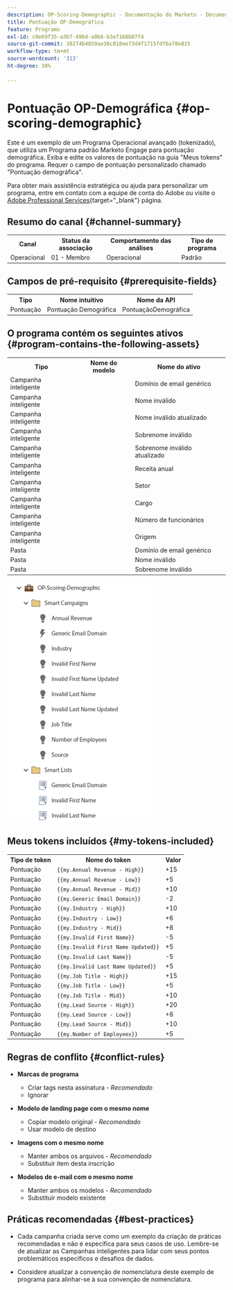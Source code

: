 ```yaml
---
description: OP-Scoring-Demographic - Documentação do Marketo - Documentação do produto
title: Pontuação OP-Demográfica
feature: Programs
exl-id: c0e69f35-a3b7-496d-a9b6-b3e7168b07f4
source-git-commit: 38274b4859ae38c018ee73d4f1715fdf6a78e815
workflow-type: tm+mt
source-wordcount: '313'
ht-degree: 38%

---
```


# Pontuação OP-Demográfica {#op-scoring-demographic}

Este é um exemplo de um Programa Operacional avançado (tokenizado), que utiliza um Programa padrão Marketo Engage para pontuação demográfica. Exiba e edite os valores de pontuação na guia &quot;Meus tokens&quot; do programa. Requer o campo de pontuação personalizado chamado &quot;Pontuação demográfica&quot;.

Para obter mais assistência estratégica ou ajuda para personalizar um programa, entre em contato com a equipe de conta do Adobe ou visite o [Adobe Professional Services](https://business.adobe.com/customers/consulting-services/main.html){target="_blank"} página.

## Resumo do canal {#channel-summary}

<table style="table-layout:auto"> 
 <tbody> 
  <tr> 
   <th>Canal</th> 
   <th>Status da associação</th>
   <th>Comportamento das análises</th>
   <th>Tipo de programa</th>
  </tr> 
  <tr> 
   <td>Operacional</td> 
   <td>01 - Membro</td>
   <td>Operacional</td>
   <td>Padrão</td>
  </tr>
 </tbody> 
</table>

## Campos de pré-requisito {#prerequisite-fields}

<table style="table-layout:auto"> 
 <tbody> 
  <tr> 
   <th>Tipo</th> 
   <th>Nome intuitivo</th>
   <th>Nome da API</th>
  </tr>
  <tr> 
   <td>Pontuação</td> 
   <td>Pontuação Demográfica</td>
   <td>PontuaçãoDemográfica</td>
  </tr>
 </tbody> 
</table>

## O programa contém os seguintes ativos {#program-contains-the-following-assets}

<table style="table-layout:auto"> 
 <tbody> 
  <tr> 
   <th>Tipo</th> 
   <th>Nome do modelo</th>
   <th>Nome do ativo</th>
  </tr>
  <tr> 
   <td>Campanha inteligente</td> 
   <td> </td>
   <td>Domínio de email genérico</td>
  </tr>
  <tr> 
   <td>Campanha inteligente</td> 
   <td> </td>
   <td>Nome inválido</td>
  </tr>
  <tr> 
   <td>Campanha inteligente</td> 
   <td> </td>
   <td>Nome inválido atualizado</td>
  </tr>
  <tr> 
   <td>Campanha inteligente</td> 
   <td> </td>
   <td>Sobrenome inválido</td>
  </tr>
  <tr> 
   <td>Campanha inteligente</td> 
   <td> </td>
   <td>Sobrenome inválido atualizado</td>
  </tr>
  <tr> 
   <td>Campanha inteligente</td> 
   <td> </td>
   <td>Receita anual</td>
  </tr>
  <tr> 
   <td>Campanha inteligente</td> 
   <td> </td>
   <td>Setor</td>
  </tr>
  <tr> 
   <td>Campanha inteligente</td> 
   <td> </td>
   <td>Cargo</td>
  </tr>
  <tr> 
   <td>Campanha inteligente</td> 
   <td> </td>
   <td>Número de funcionários</td>
  </tr>
  <tr> 
   <td>Campanha inteligente</td> 
   <td> </td>
   <td>Origem</td>
  </tr>
  <tr> 
   <td>Pasta</td> 
   <td> </td>
   <td>Domínio de email genérico</td>
  </tr>
  <tr> 
   <td>Pasta</td> 
   <td> </td>
   <td>Nome inválido</td>
  </tr>
  <tr> 
   <td>Pasta</td> 
   <td> </td>
   <td>Sobrenome inválido</td>
  </tr>
 </tbody> 
</table>

![](assets/op-scoring-demographic-1.png)

## Meus tokens incluídos {#my-tokens-included}

<table style="table-layout:auto"> 
 <tbody> 
  <tr> 
   <th>Tipo de token</th> 
   <th>Nome do token</th>
   <th>Valor</th>
  </tr>
  <tr> 
   <td>Pontuação</td> 
   <td><code>{{my.Annual Revenue - High}}</code></td>
   <td>+15</td>
  </tr>
  <tr> 
   <td>Pontuação</td> 
   <td><code>{{my.Annual Revenue - Low}}</code></td>
   <td>+5</td>
  </tr>
  <tr> 
   <td>Pontuação</td> 
   <td><code>{{my.Annual Revenue - Mid}}</code></td>
   <td>+10</td>
  </tr>
   <tr> 
   <td>Pontuação</td> 
   <td><code>{{my.Generic Email Domain}}</code></td>
   <td>-2</td>
  </tr>
  <tr> 
   <td>Pontuação</td> 
   <td><code>{{my.Industry - High}}</code></td>
   <td>+10</td>
  </tr>
  <tr> 
   <td>Pontuação</td> 
   <td><code>{{my.Industry - Low}}</code></td>
   <td>+6</td>
  </tr>
   <tr> 
   <td>Pontuação</td> 
   <td><code>{{my.Industry - Mid}}</code></td>
   <td>+8</td>
  </tr>
  <tr> 
   <td>Pontuação</td> 
   <td><code>{{my.Invalid First Name}}</code></td>
   <td>-5</td>
  </tr>
   <tr> 
   <td>Pontuação</td> 
   <td><code>{{my.Invalid First Name Updated}}</code></td>
   <td>+5</td>
  </tr>
  <tr> 
   <td>Pontuação</td> 
   <td><code>{{my.Invalid Last Name}}</code></td>
   <td>-5</td>
  </tr>
  <tr> 
   <td>Pontuação</td> 
   <td><code>{{my.Invalid Last Name Updated}}</code></td>
   <td>+5</td>
  </tr>
  <tr> 
   <td>Pontuação</td> 
   <td><code>{{my.Job Title - High}}</code></td>
   <td>+15</td>
  </tr>
   <tr> 
   <td>Pontuação</td> 
   <td><code>{{my.Job Title - Low}}</code></td>
   <td>+5</td>
  </tr>
  <tr> 
   <td>Pontuação</td> 
   <td><code>{{my.Job Title - Mid}}</code></td>
   <td>+10</td>
  </tr>
  <tr> 
   <td>Pontuação</td> 
   <td><code>{{my.Lead Source - High}}</code></td>
   <td>+20</td>
  </tr>
  <tr> 
   <td>Pontuação</td> 
   <td><code>{{my.Lead Source - Low}}</code></td>
   <td>+8</td>
  </tr>
  <tr> 
   <td>Pontuação</td> 
   <td><code>{{my.Lead Source - Mid}}</code></td>
   <td>+10</td>
  </tr>
  <tr> 
   <td>Pontuação</td> 
   <td><code>{{my.Number of Employees}}</code></td>
   <td>+5</td>
  </tr>
 </tbody> 
</table>

## Regras de conflito {#conflict-rules}

* **Marcas de programa**
   * Criar tags nesta assinatura - _Recomendado_
   * Ignorar

* **Modelo de landing page com o mesmo nome**
   * Copiar modelo original - _Recomendado_
   * Usar modelo de destino

* **Imagens com o mesmo nome**
   * Manter ambos os arquivos - _Recomendado_
   * Substituir item desta inscrição

* **Modelos de e-mail com o mesmo nome**
   * Manter ambos os modelos - _Recomendado_
   * Substituir modelo existente

## Práticas recomendadas {#best-practices}

* Cada campanha criada serve como um exemplo da criação de práticas recomendadas e não é específica para seus casos de uso. Lembre-se de atualizar as Campanhas inteligentes para lidar com seus pontos problemáticos específicos e desafios de dados.

* Considere atualizar a convenção de nomenclatura deste exemplo de programa para alinhar-se à sua convenção de nomenclatura.
